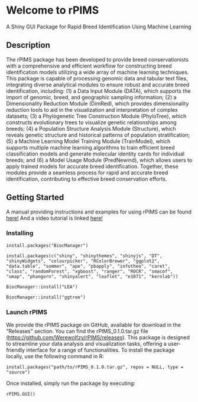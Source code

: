 # Welcome to rPIMS
A Shiny GUI Package for Rapid Breed Identification Using Machine Learning

## Description

The rPIMS package has been developed to provide breed conservationists with a comprehensive and efficient workflow for constructing breed identification models utilizing a wide array of machine learning techniques. This package is capable of processing genomic data and tabular text files, integrating diverse analytical modules to ensure robust and accurate breed identification, including: (1) a Data Input Module (DATA), which supports the import of genomic, breed, and geographic sampling information; (2) a Dimensionality Reduction Module (DimRed), which provides dimensionality reduction tools to aid in the visualization and interpretation of complex datasets; (3) a Phylogenetic Tree Construction Module (PhyloTree), which constructs evolutionary trees to visualize genetic relationships among breeds; (4) a Population Structure Analysis Module (Structure), which reveals genetic structure and historical patterns of population stratification; (5) a Machine Learning Model Training Module (TrainModel), which supports multiple machine learning algorithms to train efficient breed classification models and generate molecular identity cards for individual breeds; and (6) a Model Usage Module (PredNewind), which allows users to apply trained models for accurate breed identification. Together, these modules provide a seamless process for rapid and accurate breed identification, contributing to effective breed conservation efforts.

## Getting Started

A manual providing instructions and examples for using rPIMS can be found [here!](https://github.com/Werewolfzy/rPIMS/blob/master/doc/manual.pdf)
And a video tutorial is linked [here!](https://github.com/Werewolfzy/rPIMS/blob/master/doc/rPIMS_manual_video.wmv)

### Installing

`install.packages("BiocManager")`

`install.packages(c("shiny", "shinythemes", "shinyjs", "DT", "shinyWidgets", "colourpicker", "RColorBrewer", "ggplot2", "data.table", "sommer", "ape", "pbapply", "infotheo", "caret", "class", "randomForest", "xgboost", "ranger", "ROCR", "smacof", "umap", "phangorn", "shinyalert", "leaflet", "e1071", "kernlab"))`

`BiocManager::install("LEA")`

`BiocManager::install("ggtree")`

### Launch rPIMS

We provide the rPIMS package on GitHub, available for download in the "Releases" section. You can find the rPIMS_0.1.0.tar.gz file  (https://github.com/Werewolfzy/rPIMS/releases). This package is designed to streamline your data analysis and visualization tasks, offering a user-friendly interface for a range of functionalities.
To install the package locally, use the following command in R:

`install.packages("path/to/rPIMS_0.1.0.tar.gz", repos = NULL, type = "source")`

Once installed, simply run the package by executing:

`rPIMS.GUI()`
